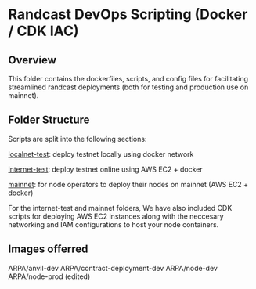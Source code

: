 # Randcast DevOps Scripting (Docker / CDK IAC)

## Overview

This folder contains the dockerfiles, scripts, and config files for facilitating streamlined randcast deployments (both for testing and production use on mainnet).

## Folder Structure

Scripts are split into the following sections:

[localnet-test](./localnet-test/README.md): deploy testnet locally using docker network

[internet-test](./internet-test/README.md): deploy testnet online using AWS EC2 + docker

[mainnet](./mainnet/README.md): for node operators to deploy their nodes on mainnet (AWS EC2 + docker)

For the internet-test and mainnet folders, We have also included CDK scripts for deploying AWS EC2 instances along with the neccesary networking and IAM configurations to host your node containers.

## Images offerred

ARPA/anvil-dev
ARPA/contract-deployment-dev
ARPA/node-dev
ARPA/node-prod (edited)

